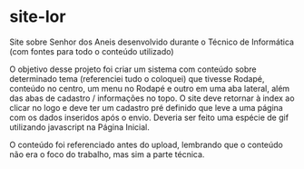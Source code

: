 # site-lor
Site sobre Senhor dos Aneis desenvolvido durante o Técnico de Informática (com fontes para todo o conteúdo utilizado)

O objetivo desse projeto foi criar um sistema com conteúdo sobre determinado tema (referenciei tudo o coloquei) que tivesse Rodapé, conteúdo no centro, um menu no Rodapé e outro em uma aba lateral, além das abas de cadastro / informações no topo. O site deve retornar à index ao clicar no logo e deve ter um cadastro pré definido que leve a uma página com os dados inseridos após o envio. Deveria ser feito uma espécie de gif utilizando javascript na Página Inicial.

O conteúdo foi referenciado antes do upload, lembrando que o conteúdo não era o foco do trabalho, mas sim a parte técnica.
